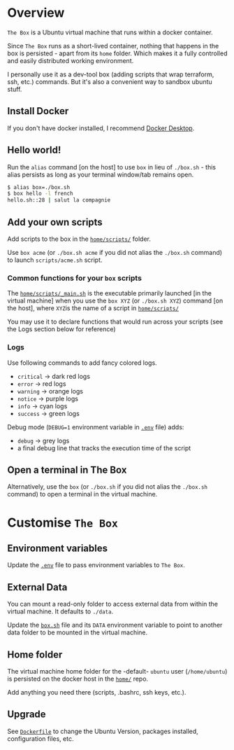 # Overview

`The Box` is a Ubuntu virtual machine that runs within a docker container.

Since `The Box` runs as a short-lived container, nothing that happens in the box is persisted - apart from its `home` folder. Which makes it a fully controlled and easily distributed working environment.

I personally use it as a dev-tool box (adding scripts that wrap terraform, ssh, etc.) commands. But it's also a convenient way to sandbox ubuntu stuff.


## Install Docker

If you don't have docker installed, I recommend [Docker Desktop](https://www.docker.com/products/docker-desktop/).


## Hello world!

Run the `alias` command [on the host] to use `box` in lieu of `./box.sh` - this alias persists as long as your terminal window/tab remains open.

```bash
$ alias box=./box.sh
$ box hello -l french
hello.sh::28 | salut la compagnie
```

## Add your own scripts

Add scripts to the box in the [`home/scripts/`](home/scripts/) folder.

Use `box acme` (or `./box.sh acme` if you did not alias the `./box.sh` command) to launch `scripts/acme.sh` script.


### Common functions for your `box` scripts 

The [`home/scripts/_main.sh`](home/scripts/_main.sh) is the executable primarily launched [in the virtual machine] when you use the `box XYZ` (or `./box.sh XYZ`) command [on the host], where `XYZ`is the name of a script in [`home/scripts/`](home/scripts/)

You may use it to declare functions that would run across your scripts (see the Logs section below for reference)

### Logs

Use following commands to add fancy colored logs.
* `critical` -> dark red logs
* `error` -> red logs
* `warning` -> orange logs
* `notice` -> purple logs
* `info` -> cyan logs
* `success` -> green logs

Debug mode (`DEBUG=1` environment variable in [`.env`](.env) file) adds: 
* `debug` -> grey logs
* a final debug line that tracks the execution time of the script


## Open a terminal in The Box

Alternatively, use the `box` (or `./box.sh` if you did not alias the `./box.sh` command) to open a terminal in the virtual machine.


# Customise `The Box`


## Environment variables

Update the [`.env`](.env) file to pass environment variables to `The Box`.


## External Data 

You can mount a read-only folder to access external data from within the virtual machine. It defaults to `./data`.

Update the [`box.sh`](box.sh) file and its `DATA` environment variable to point to another data folder to be mounted in the virtual machine.


## Home folder

The virtual machine home folder for the -default- `ubuntu` user (`/home/ubuntu`) is persisted on the docker host in the [`home/`](home/) repo.

Add anything you need there (scripts, .bashrc, ssh keys, etc.).


## Upgrade

See [`Dockerfile`](Dockerfile) to change the Ubuntu Version, packages installed, configuration files, etc. 


